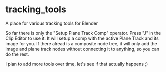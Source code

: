 # tracking_tools
A place for various tracking tools for Blender

So far there is only the "Setup Plane Track Comp" operator.
Press "J" in the Clip Editor to use it.
It will setup a comp with the active Plane Track and its image for you.
If there alread is a composite node tree, it will only add the image and plane track nodes without connecting it to anything, so you can do the rest.

I plan to add more tools over time, let's see if that actually happens ;)
